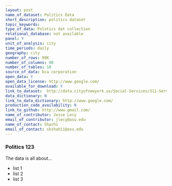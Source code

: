 ```yaml
---
layout: post
name_of_dataset: Politics Data
short_description: politics dataset
topic_keywords: 
type_of_data: Polotics dat collection
relational_database: not available
panel: Y
unit_of_analysis: city
time_periods: daily
geography: city
number_of_rows: 99K
number_of_columns: 90
number_of_tables: 10
source_of_data: bca corporation
open_data: Y
open_data_license: http://www.google.com/
available_for_download: Y
link_to_dataset:  http://data.cityofnewyork.us/Social-Services/311-Service-Requests-from-2010-to-Present/erm2-nwe9
data_dictionary: N
link_to_data_dictionary: http://www.google.com/
production_code_availability: N
link_to_github: http://www.gmail.com/
name_of_contributor: Jesse Lecy
email_of_contributor: jlecy@asu.edu
name_of_contact: Shachi
email_of_contact: skshah11@asu.edu 
---
```


### Politics 123
 
 The data is all about...

 * list 1
 * list 2
 * list 3
